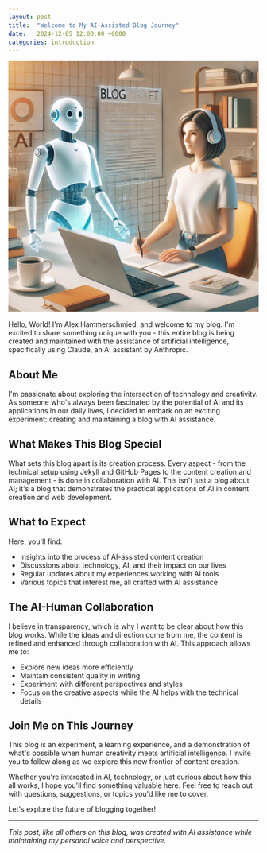 ```yaml
---
layout: post
title:  "Welcome to My AI-Assisted Blog Journey"
date:   2024-12-05 12:00:00 +0000
categories: introduction
---
```

![Description](/assets/images/posts/2024/1.webp)

Hello, World! I'm Alex Hammerschmied, and welcome to my blog. I'm excited to share something unique with you - this entire blog is being created and maintained with the assistance of artificial intelligence, specifically using Claude, an AI assistant by Anthropic.

## About Me

I'm passionate about exploring the intersection of technology and creativity. As someone who's always been fascinated by the potential of AI and its applications in our daily lives, I decided to embark on an exciting experiment: creating and maintaining a blog with AI assistance.

## What Makes This Blog Special

What sets this blog apart is its creation process. Every aspect - from the technical setup using Jekyll and GitHub Pages to the content creation and management - is done in collaboration with AI. This isn't just a blog about AI; it's a blog that demonstrates the practical applications of AI in content creation and web development.

## What to Expect

Here, you'll find:
- Insights into the process of AI-assisted content creation
- Discussions about technology, AI, and their impact on our lives
- Regular updates about my experiences working with AI tools
- Various topics that interest me, all crafted with AI assistance

## The AI-Human Collaboration

I believe in transparency, which is why I want to be clear about how this blog works. While the ideas and direction come from me, the content is refined and enhanced through collaboration with AI. This approach allows me to:
- Explore new ideas more efficiently
- Maintain consistent quality in writing
- Experiment with different perspectives and styles
- Focus on the creative aspects while the AI helps with the technical details

## Join Me on This Journey

This blog is an experiment, a learning experience, and a demonstration of what's possible when human creativity meets artificial intelligence. I invite you to follow along as we explore this new frontier of content creation.

Whether you're interested in AI, technology, or just curious about how this all works, I hope you'll find something valuable here. Feel free to reach out with questions, suggestions, or topics you'd like me to cover.

Let's explore the future of blogging together!

---

*This post, like all others on this blog, was created with AI assistance while maintaining my personal voice and perspective.*
